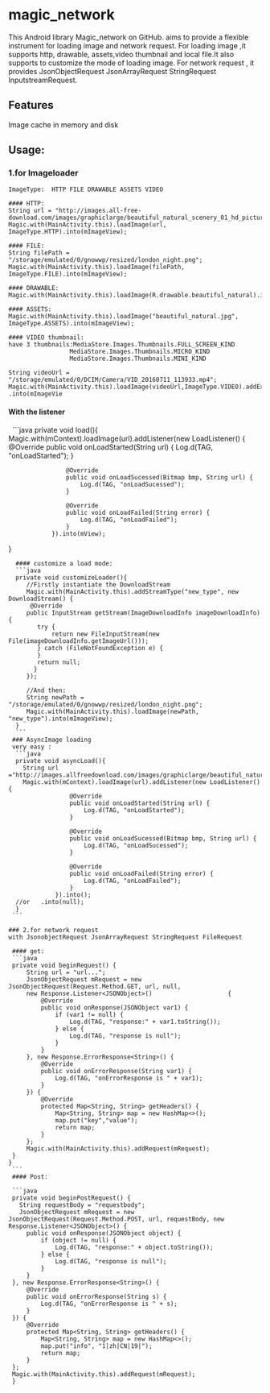 # magic_network

This Android library Magic_network on GitHub.  aims to provide a flexible instrument for loading image and network request.
For loading image ,it supports http, drawable, assets,video thumbnail and local file.It also supports to customize the mode of loading image.
For network request , it provides JsonObjectRequest JsonArrayRequest StringRequest InputstreamRequest.

## Features
Image cache in memory and disk

## Usage:
   
   ### 1.for Imageloader
    ImageType:  HTTP FILE DRAWABLE ASSETS VIDEO
  
    #### HTTP:
    String url = "http://images.all-free-download.com/images/graphiclarge/beautiful_natural_scenery_01_hd_picture_166232.jpg";
    Magic.with(MainActivity.this).loadImage(url, ImageType.HTTP).into(mImageView);
    
    #### FILE:
    String filePath = "/storage/emulated/0/gnowwp/resized/london_night.png";
    Magic.with(MainActivity.this).loadImage(filePath, ImageType.FILE).into(mImageView);

    #### DRAWABLE:
    Magic.with(MainActivity.this).loadImage(R.drawable.beautiful_natural).into(mImageView);

    #### ASSETS:
    Magic.with(MainActivity.this).loadImage("beautiful_natural.jpg", ImageType.ASSETS).into(mImageView);
   
    #### VIDEO thumbnail:
    have 3 thumbnails:MediaStore.Images.Thumbnails.FULL_SCREEN_KIND
                     MediaStore.Images.Thumbnails.MICRO_KIND
                     MediaStore.Images.Thumbnails.MINI_KIND
    
    String videoUrl = "/storage/emulated/0/DCIM/Camera/VID_20160711_113933.mp4";
    Magic.with(MainActivity.this).loadImage(videoUrl,ImageType.VIDEO).addExtra(MediaStore.Images.Thumbnails.FULL_SCREEN_KIND)     .into(mImageVie
 

   #### With the listener
   ```java
   private void load(){
      Magic.with(mContext).loadImage(url).addListener(new LoadListener() {
                    @Override
                    public void onLoadStarted(String url) {
                        Log.d(TAG, "onLoadStarted");
                    }

                    @Override
                    public void onLoadSucessed(Bitmap bmp, String url) {
                        Log.d(TAG, "onLoadSucessed");
                    }

                    @Override
                    public void onLoadFailed(String error) {
                        Log.d(TAG, "onLoadFailed");
                    }
                }).into(mView);
   }
   ```
     #### customize a load mode:
     ```java
     private void customizeLoader(){
        //Firstly instantiate the DownloadStream
        Magic.with(MainActivity.this).addStreamType("new_type", new DownloadStream() {
         @Override
        public InputStream getStream(ImageDownloadInfo imageDownloadInfo) {
           try {
               return new FileInputStream(new File(imageDownloadInfo.getImageUrl()));
           } catch (FileNotFoundException e) {
           }
           return null;
          }
        });

        //And then:
        String newPath = "/storage/emulated/0/gnowwp/resized/london_night.png";
        Magic.with(MainActivity.this).loadImage(newPath, "new_type").into(mImageView);
     }   
     ```
    ### AsyncImage loading
    very easy :
     ```java 
     private void asyncLoad(){
       String url ="http://images.allfreedownload.com/images/graphiclarge/beautiful_natural_scenery_01_hd_picture_166232.jpg";
       Magic.with(mContext).loadImage(url).addListener(new LoadListener() {
                    @Override
                    public void onLoadStarted(String url) {
                        Log.d(TAG, "onLoadStarted");
                    }

                    @Override
                    public void onLoadSucessed(Bitmap bmp, String url) {
                        Log.d(TAG, "onLoadSucessed");
                    }

                    @Override
                    public void onLoadFailed(String error) {
                        Log.d(TAG, "onLoadFailed");
                    }
                }).into();
     //or   .into(null);
     }
    ```
     
   ### 2.for network request 
   with JsonobjectRequest JsonArrayRequest StringRequest FileRequest
    
    #### get:
    ```java
    private void beginRequest() {
        String url = "url...";
        JsonObjectRequest mRequest = new JsonObjectRequest(Request.Method.GET, url, null, 
        new Response.Listener<JSONObject>()                     {
            @Override
            public void onResponse(JSONObject var1) {
                if (var1 != null) {
                    Log.d(TAG, "response:" + var1.toString());
                } else {
                    Log.d(TAG, "response is null");
                }
            }
        }, new Response.ErrorResponse<String>() {
            @Override
            public void onErrorResponse(String var1) {
                Log.d(TAG, "onErrorResponse is " + var1);
            }
        }) {
            @Override
            protected Map<String, String> getHeaders() {
                Map<String, String> map = new HashMap<>();
                map.put("key","value");
                return map;
            }
        };
        Magic.with(MainActivity.this).addRequest(mRequest);
    }
   }
    ```
    #### Post:
    
    ```java
    private void beginPostRequest() {
      String requestBody = "requestbody";
      JsonObjectRequest mRequest = new JsonObjectRequest(Request.Method.POST, url, requestBody, new   Response.Listener<JSONObject>() {
        public void onResponse(JSONObject object) {
            if (object != null) {
                Log.d(TAG, "response:" + object.toString());
            } else {
                Log.d(TAG, "response is null");
            }
        }
    }, new Response.ErrorResponse<String>() {
        @Override
        public void onErrorResponse(String s) {
            Log.d(TAG, "onErrorResponse is " + s);
        }
    }) {
        @Override
        protected Map<String, String> getHeaders() {
            Map<String, String> map = new HashMap<>();
            map.put("info", "1|zh|CN|19|");
            return map;
        }
    };
    Magic.with(MainActivity.this).addRequest(mRequest);
    }
   ```
